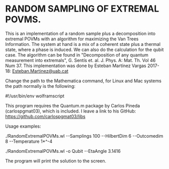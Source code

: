# RANDOM SAMPLING OF EXTREMAL POVMS.
This is an implementation of a random sample plus a decomposition into extremal POVMs with an 
algorithm for maximizing the Van Trees Information.  The system at hand is
a mix of a coherent state plus a thermal state, where a phase is induced. We can also do the calculation for the qubit case.
The algorithm can be found in  "Decomposition of any quantum measurement into extremals", G. Sentís et. al.  J. Phys. A: Mat. 
Th. Vol 46  Num 37. This implementation was done by Esteban Martínez Vargas 2017-18: Esteban.Martinez@uab.cat

Change the path to the Mathematica command, for Linux and Mac systems the path normally is the following:

#!/usr/bin/env wolframscript 

This program requires the Quantum.m package by Carlos Pineda (carlospgmat03), which is included. I leave
a link to his GitHub: 
https://github.com/carlospgmat03/libs

   Usage examples:
   
   ./RandomExtremalPOVMs.wl --Samplings 100 --HilbertDim 6 --Outcomedim 8 --Temperature 1*^-4
   
   ./RandomExtremalPOVMs.wl -o Qubit --EtaAngle 3.1416

The program will print the solution to the screen.
